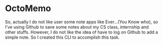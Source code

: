 # OctoMemo

So, actually I  do not like user some note apps like Ever...(You Know who), so I've using Github to save some notes about my CS class, internship and other stuffs. However, I do not like the idea of have to log on Github to add a simple note. So I created this CLI to accomplish this task.

